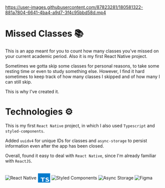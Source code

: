 https://user-images.githubusercontent.com/87823281/180581322-881a7804-6641-4ba4-a9d7-3f4c95bbd58d.mp4

# Missed Classes 📚

This is an app meant for you to count how many classes you've missed on your current academic period. Also it is my first React Native project.

Sometimes we gotta skip some classes for personal reasons, to take some resting time or even to study something else. However, I find it hard sometimes to keep track of how many classes I skipped and of how many I can still skip.

This is why I've created it.

# Technologies ⚙️

This is my first `React Native` project, in which I also used `Typescript` and `styled-components`.

Added `uuidv4` for unique IDs for classes and `async-storage` to persist information even after the app has been closed.

Overall, found it easy to deal with `React Native`, since I'm already familiar with `ReactJS`.


<div style="display: inline_block"><br>
  <img align="center" alt="React Native" title="React Native" height="30" width="40" src="https://user-images.githubusercontent.com/87823281/180788768-172f5d94-089b-48be-8f50-6173be326ed0.svg">
  <img align="center" alt="Typescript" title="Typescript" height="30" width="40" src="https://raw.githubusercontent.com/devicons/devicon/master/icons/typescript/typescript-plain.svg">
  <img align="center" alt="Styled Components" title="Styled Components" height="30" width="40" src="https://user-images.githubusercontent.com/87823281/180796443-4c332fa5-94c7-4aa2-a9b3-775d16e62f62.svg">
    <img align="center" alt="Async Storage" title="Async Storage" height="30" width="40" src="https://user-images.githubusercontent.com/87823281/180796782-4db0d780-3fc9-43a5-9210-159f21a15e4c.svg">
  <img align="center" alt="Figma" title="Figma" height="30" width="40" src="https://www.vectorlogo.zone/logos/figma/figma-icon.svg">
</div>
